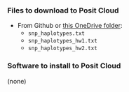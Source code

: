 ### Files to download to Posit Cloud

* From Github or [this OneDrive folder](https://livejohnshopkins.sharepoint.com/:f:/s/mccoy_lab/EkwJFRhy1DZNt8Dg42caT6wBXzvq9p7DTskMmwk-nbaOow?e=3OpzbZ):
	* `snp_haplotypes.txt`
	* `snp_haplotypes_hw1.txt`
	* `snp_haplotypes_hw2.txt`


### Software to install to Posit Cloud

(none)